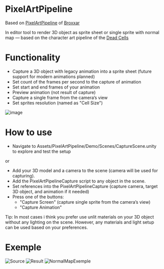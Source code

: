 # PixelArtPipeline

Based on [PixelArtPipeline](https://github.com/Broxxar/PixelArtPipeline) of [Broxxar](https://github.com/Broxxar)

In editor tool to render 3D object as sprite sheet or single sprite with normal map — based on the character art pipeline of the [Dead Cells](https://dead-cells.com/)

# Functionality
- Capture a 3D object with legacy animation into a sprite sheet (future support for modern animations planned)
- Set count of the frames per second to the capture of animation
- Set start and end frames of your animation
- Preview animation (not result of capture)
- Capture a single frame from the camera’s view
- Set sprites resolution (named as "Cell Size")

![image](https://github.com/user-attachments/assets/d88be797-03e2-4d7e-9fa6-0b6982df9009)

# How to use
- Navigate to Assets/PixelArtPipeline/Demo/Scenes/CaptureScene.unity to explore and test the setup

or

- Add your 3D model and a camera to the scene (camera will be used for capturing).
- Add the PixelArtPipelineCapture script to any object in the scene.
- Set references into the PixelArtPipelineCapture (capture camera, target 3D object, and animation if it needed)
- Press one of the buttons:
  - "Capture Screen" (capture single sprite from the camera’s view)
  - "Capture Animation"

Tip: In most cases i think you prefer use unlit materials on your 3D object without any lighting on the scene. However, any materials and light setup can be used based on your preferences.

# Exemple

![Source](https://github.com/user-attachments/assets/7491dcde-7629-4aab-b6d0-b7dd1b7bc062)
![Result](https://github.com/user-attachments/assets/27f68948-f6b6-478a-a757-05029921596f)
![NormalMapExemple](https://github.com/user-attachments/assets/beac5d99-e117-4753-9922-13c7a91d6360)

